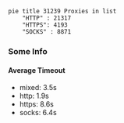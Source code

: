 
```mermaid
pie title 31239 Proxies in list
    "HTTP" : 21317
    "HTTPS": 4193
    "SOCKS" : 8871
```

### Some Info
#### Average Timeout

- mixed: 3.5s
- http: 1.9s
- https: 8.6s
- socks: 6.4s